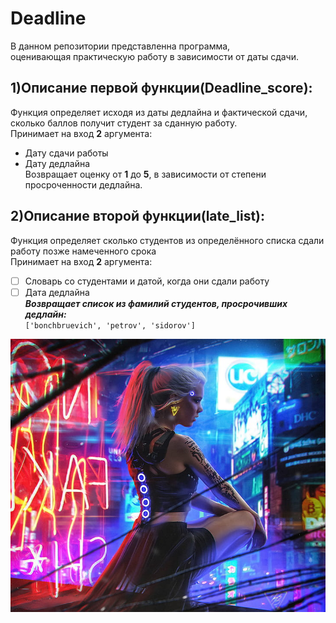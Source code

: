 # Deadline 
В данном репозитории представленна программа, <br>оценивающая практическую работу в зависимости от даты сдачи.

## 1)Описание первой функции(Deadline_score):
Функция определяет исходя из даты дедлайна и фактической сдачи, <br>сколько баллов получит студент за сданную работу.
<br>Принимает на вход **2** аргумента:
* Дату сдачи работы
* Дату дедлайна
<br>Возвращает оценку от **1** до **5**, в зависимости от степени просроченности дедлайна.

## 2)Описание второй функции(late_list):
Функция определяет сколько студентов из определённого списка сдали работу позже намеченного срока
<br> Принимает на вход **2** аргумента:
* [ ] Словарь со студентами и датой, когда они сдали работу
* [ ] Дата дедлайна
<br>***Возвращает список из фамилий студентов, просрочивших дедлайн:***
<br>``['bonchbruevich', 'petrov', 'sidorov']``

![Pretty](digital-art-women-blonde-futuristic-wallpaper-preview.jpg)
